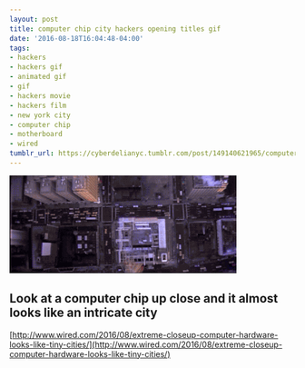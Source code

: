 ```yaml
---
layout: post
title: computer chip city hackers opening titles gif
date: '2016-08-18T16:04:48-04:00'
tags:
- hackers
- hackers gif
- animated gif
- gif
- hackers movie
- hackers film
- new york city
- computer chip
- motherboard
- wired
tumblr_url: https://cyberdelianyc.tumblr.com/post/149140621965/computer-chip-city-hackers-opening-titles-gif
---
```

 ![](/images/tumblr_oc4fs0E8st1tqzrm7o1_400.gif)  

## Look at a computer chip up close and it almost looks like an intricate city

[http://www.wired.com/2016/08/extreme-closeup-computer-hardware-looks-like-tiny-cities/](http://www.wired.com/2016/08/extreme-closeup-computer-hardware-looks-like-tiny-cities/)
